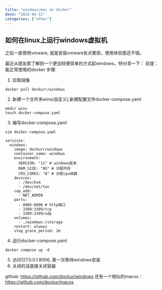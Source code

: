 ```yaml
---
title: "windows/mac on docker"
date: "2025-04-13"
categories: ["other"]
---
```


## 如何在linux上运行windows虚拟机

之前一直使用vmware, 就是安装vmware有点繁琐，使用体验感还不错。

最近从朋友那了解到一个更加轻便简单的方式起windows，特分享一下：
前提：能正常使用的docker
步骤: 
1. 拉取镜像
```
docker pull dockurr/windows
```
2. 新建一个文件夹wins(自定义),新建配置文件docker-compose.yaml
```
mkdir wins
touch docker-compose.yaml
```
3. 编写docker-compose.yaml
```
vim docker-compose.yaml
```
```
services:
  windows:
    image: dockurr/windows
    container_name: windows
    environment:
      VERSION: "11" # windows版本
      RAM_SIZE: "8G" # 分配内存
      CPU_CORES: "8" # 分配cpu核数
    devices:
      - /dev/kvm
      - /dev/net/tun
    cap_add:
      - NET_ADMIN
    ports:
      - 8006:8006 # http端口
      - 3389:3389/tcp
      - 3389:3389/udp
    volumes:
      - ./windows:/storage
    restart: always
    stop_grace_period: 2m
```
4. 运行docker-compose.yaml
```
docker compose up -d
```
5. 访问127.0.0.1:8006, 第一次等待windows安装
6. 关闭的话直接关闭容器


github: <https://github.com/dockur/windows>
还有一个相似的macos：<https://github.com/dockur/macos>